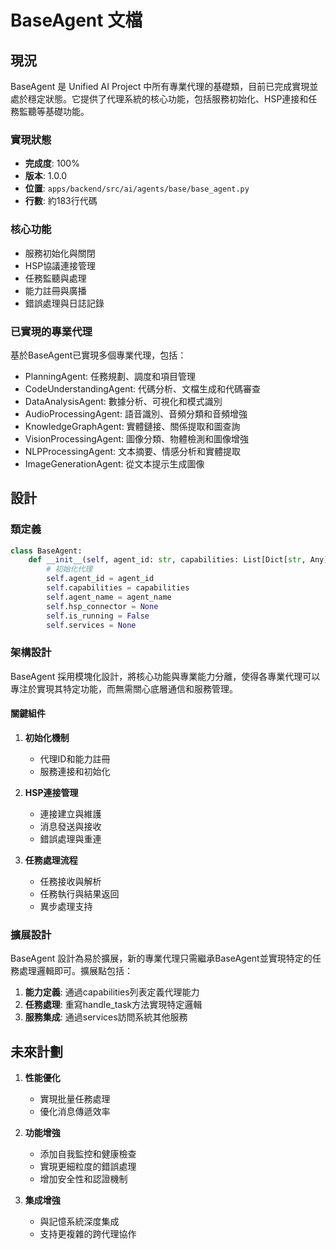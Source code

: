 # BaseAgent 文檔

## 現況

BaseAgent 是 Unified AI Project 中所有專業代理的基礎類，目前已完成實現並處於穩定狀態。它提供了代理系統的核心功能，包括服務初始化、HSP連接和任務監聽等基礎功能。

### 實現狀態

- **完成度**: 100%
- **版本**: 1.0.0
- **位置**: `apps/backend/src/ai/agents/base/base_agent.py`
- **行數**: 約183行代碼

### 核心功能

- 服務初始化與關閉
- HSP協議連接管理
- 任務監聽與處理
- 能力註冊與廣播
- 錯誤處理與日誌記錄

### 已實現的專業代理

基於BaseAgent已實現多個專業代理，包括：

- PlanningAgent: 任務規劃、調度和項目管理
- CodeUnderstandingAgent: 代碼分析、文檔生成和代碼審查
- DataAnalysisAgent: 數據分析、可視化和模式識別
- AudioProcessingAgent: 語音識別、音頻分類和音頻增強
- KnowledgeGraphAgent: 實體鏈接、關係提取和圖查詢
- VisionProcessingAgent: 圖像分類、物體檢測和圖像增強
- NLPProcessingAgent: 文本摘要、情感分析和實體提取
- ImageGenerationAgent: 從文本提示生成圖像

## 設計

### 類定義

```python
class BaseAgent:
    def __init__(self, agent_id: str, capabilities: List[Dict[str, Any]], agent_name: str = "BaseAgent"):
        # 初始化代理
        self.agent_id = agent_id
        self.capabilities = capabilities
        self.agent_name = agent_name
        self.hsp_connector = None
        self.is_running = False
        self.services = None
```

### 架構設計

BaseAgent 採用模塊化設計，將核心功能與專業能力分離，使得各專業代理可以專注於實現其特定功能，而無需關心底層通信和服務管理。

#### 關鍵組件

1. **初始化機制**
   - 代理ID和能力註冊
   - 服務連接和初始化

2. **HSP連接管理**
   - 連接建立與維護
   - 消息發送與接收
   - 錯誤處理與重連

3. **任務處理流程**
   - 任務接收與解析
   - 任務執行與結果返回
   - 異步處理支持

### 擴展設計

BaseAgent 設計為易於擴展，新的專業代理只需繼承BaseAgent並實現特定的任務處理邏輯即可。擴展點包括：

1. **能力定義**: 通過capabilities列表定義代理能力
2. **任務處理**: 重寫handle_task方法實現特定邏輯
3. **服務集成**: 通過services訪問系統其他服務

## 未來計劃

1. **性能優化**
   - 實現批量任務處理
   - 優化消息傳遞效率

2. **功能增強**
   - 添加自我監控和健康檢查
   - 實現更細粒度的錯誤處理
   - 增加安全性和認證機制

3. **集成增強**
   - 與記憶系統深度集成
   - 支持更複雜的跨代理協作